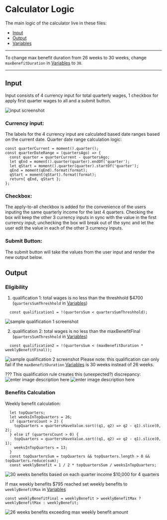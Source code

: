 # Calculator Logic
The main logic of the calculator live in these files:
- [Input](../src/components/Form/index.js)
- [Output](../src/components/Form/output.js)
- [Variables](../src/data/variables.json)

----
To change max benefit duration from 26 weeks to 30 weeks, change `maxBenefitDuration` in [Variables](../src/data/variables.json) to `30`.

----

## Input

Input consists of 4 currency input for total quarterly wages, 1 checkbox for apply first quarter wages to all and a submit button.

![input screenshot](./media/input.png)


### Currency input:
The labels for the 4 currency input are calculated based date ranges based on the current date.
Quarter date range calculation logic:
```
const quarterCurrent = moment().quarter();
const quarterDateRange = (quartersAgo) => {
  const quarter = quarterCurrent - quartersAgo;
  let qEnd = moment().quarter(quarter).endOf('quarter');
  let qStart = moment().quarter(quarter).startOf('quarter');
  qEnd = moment(qEnd).format(format);
  qStart = moment(qStart).format(format);
  return{ qEnd, qStart };
};
```

### Checkbox:
The apply-to-all checkbox is added for the convenience of the users inputing the same quarterly income for the last 4 quarters. Checking the box will keep the other 3 currency inputs in sync with the value in the first currency input; unchecking the box will break out of the sync and let the user edit the value in each of the other 3 currency inputs.

### Submit Button:
The submit button will take the values from the user input and render the new output below.



## Output

### Eligibility
1. qualification 1: total wages is no less than the threshhold $4700 (`quartersSumThreshhold` in [Variables](../src/data/variables.json))
```
  const qualification1 = !(quartersSum < quartersSumThreshhold);
```
![sample qualification 1 screenshot](./media/output-disqualification1.png)

2. qualification 2: total wages is no less than the maxBenefitFinal
 (`quartersSumThreshhold` in [Variables](../src/data/variables.json))
```
  const qualification2 = !(quartersSum < (maxBenefitDuration * weeklyBenefitFinal));
```
![sample qualification 2 screenshot](./media/output-disqualification2.png)
Please note: this qualification can only fail if the `maxBenefitDuration` [Variables](../src/data/variables.json) is 30 weeks instead of 26 weeks.

??? This qualification rule creates this (unexpected?) discrepancy:
![enter image description here](./media/output-30-4000.png)
![enter image description here](./media/output-30-10000.png)


### Benefits Calculation
Weekly benefit calculation:
```
  let topQuarters;
  let weeksInTopQuarters = 26;
  if (quartersCount > 2) {
    topQuarters = quartersHaveValue.sort((q1, q2) => q2 - q1).slice(0, 2);
  } else if (quartersCount > 0) {
    topQuarters = quartersHaveValue.sort((q1, q2) => q2 - q1).slice(0, 1);
    weeksInTopQuarters = 13;
  }
  const topQuartersSum = topQuarters && topQuarters.length > 0 && topQuarters.reduce(sum);
  const weeklyBenefit = 1 / 2 * topQuartersSum / weeksInTopQuarters;
```
![30 weeks benefits based on each quarter income $10,000 for 4 quarters](./media/output-30.png)

If max weekly benefits $795 reached set weekly benefits to `weeklyBenefitMax` in [Variables](../src/data/variables.json)
```
const weeklyBenefitFinal = weeklyBenefit > weeklyBenefitMax ? weeklyBenefitMax : weeklyBenefit;
```
![26 weeks benefits exceeding max weekly benefit amount](./media/output-26-max.png)
